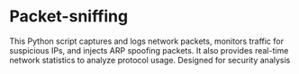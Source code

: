 # Packet-sniffing
This Python script captures and logs network packets, monitors traffic for suspicious IPs, and injects ARP spoofing packets. It also provides real-time network statistics to analyze protocol usage. Designed for security analysis
